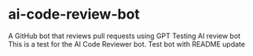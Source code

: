 # ai-code-review-bot
A GitHub bot  that reviews pull requests using GPT 
Testing AI review bot
This is a test for the AI Code Reviewer bot.
Test bot with README update
